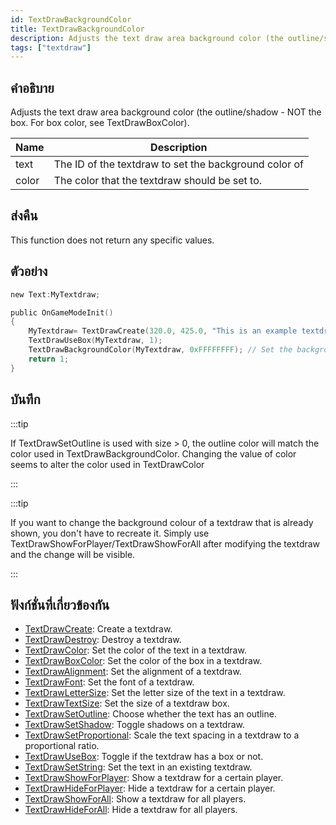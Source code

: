 ```yaml
---
id: TextDrawBackgroundColor
title: TextDrawBackgroundColor
description: Adjusts the text draw area background color (the outline/shadow - NOT the box.
tags: ["textdraw"]
---
```


## คำอธิบาย

Adjusts the text draw area background color (the outline/shadow - NOT the box. For box color, see TextDrawBoxColor).

| Name  | Description                                           |
| ----- | ----------------------------------------------------- |
| text  | The ID of the textdraw to set the background color of |
| color | The color that the textdraw should be set to.         |

## ส่งคืน

This function does not return any specific values.

## ตัวอย่าง

```c
new Text:MyTextdraw;

public OnGameModeInit()
{
    MyTextdraw= TextDrawCreate(320.0, 425.0, "This is an example textdraw");
    TextDrawUseBox(MyTextdraw, 1);
    TextDrawBackgroundColor(MyTextdraw, 0xFFFFFFFF); // Set the background color of MyTextdraw to white
    return 1;
}
```

## บันทึก

:::tip

If TextDrawSetOutline is used with size > 0, the outline color will match the color used in TextDrawBackgroundColor. Changing the value of color seems to alter the color used in TextDrawColor

:::

:::tip

If you want to change the background colour of a textdraw that is already shown, you don't have to recreate it. Simply use TextDrawShowForPlayer/TextDrawShowForAll after modifying the textdraw and the change will be visible.

:::

## ฟังก์ชั่นที่เกี่ยวข้องกัน

- [TextDrawCreate](../functions/TextDrawCreate.md): Create a textdraw.
- [TextDrawDestroy](../functions/TextDrawDestroy.md): Destroy a textdraw.
- [TextDrawColor](../functions/TextDrawColor.md): Set the color of the text in a textdraw.
- [TextDrawBoxColor](../functions/TextDrawBoxColor.md): Set the color of the box in a textdraw.
- [TextDrawAlignment](../functions/TextDrawAlignment.md): Set the alignment of a textdraw.
- [TextDrawFont](../functions/TextDrawFont.md): Set the font of a textdraw.
- [TextDrawLetterSize](../functions/TextDrawLetterSize.md): Set the letter size of the text in a textdraw.
- [TextDrawTextSize](../functions/TextDrawTextSize.md): Set the size of a textdraw box.
- [TextDrawSetOutline](../functions/TextDrawSetOutline.md): Choose whether the text has an outline.
- [TextDrawSetShadow](../functions/TextDrawSetShadow.md): Toggle shadows on a textdraw.
- [TextDrawSetProportional](../functions/TextDrawSetProportional.md): Scale the text spacing in a textdraw to a proportional ratio.
- [TextDrawUseBox](../functions/TextDrawUseBox.md): Toggle if the textdraw has a box or not.
- [TextDrawSetString](../functions/TextDrawSetString.md): Set the text in an existing textdraw.
- [TextDrawShowForPlayer](../functions/TextDrawShowForPlayer.md): Show a textdraw for a certain player.
- [TextDrawHideForPlayer](../functions/TextDrawHideForPlayer.md): Hide a textdraw for a certain player.
- [TextDrawShowForAll](../functions/TextDrawShowForAll.md): Show a textdraw for all players.
- [TextDrawHideForAll](../functions/TextDrawHideForAll.md): Hide a textdraw for all players.
